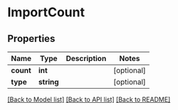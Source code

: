 # ImportCount

## Properties
Name | Type | Description | Notes
------------ | ------------- | ------------- | -------------
**count** | **int** |  | [optional] 
**type** | **string** |  | [optional] 

[[Back to Model list]](../../README.md#documentation-for-models) [[Back to API list]](../../README.md#documentation-for-api-endpoints) [[Back to README]](../../README.md)

